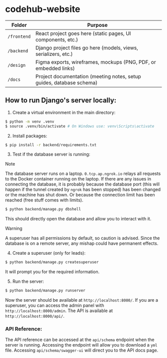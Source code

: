 # codehub-website

| Folder      | Purpose                                                              |
| ----------- | -------------------------------------------------------------------- |
| `/frontend` | React project goes here (static pages, UI components, etc.)          |
| `/backend`  | Django project files go here (models, views, serializers, etc.)      |
| `/design`   | Figma exports, wireframes, mockups (PNG, PDF, or embedded links)     |
| `/docs`     | Project documentation (meeting notes, setup guides, database schema) |

## How to run Django's server locally:

1. Create a virtual environment in the main directory:
```bash
$ python -m venv .venv
$ source .venv/bin/activate # On Windows use: venv\Scripts\activate
```

2. Install packages:
```bash
$ pip install -r backend/requirements.txt
```

3. Test if the database server is running:
> [!NOTE]
> The database server runs on a laptop. `0.tcp.ap.ngrok.io` relays all requests to the Docker container running on the laptop.
> If there are any issues in connecting the database, it is probably because the database port (this will happen if the tunnel created
>  by `ngrok` has been stopped) has been changed or the machine has shut down. Or because the connection limit has been reached
> (free stuff comes with limits).
```bash
$ python backend/manage.py dbshell
```
This should directly open the database and allow you to interact with it.

> [!WARNING]
> A superuser has all permissions by default, so caution is advised. Since the database is on a remote server,
> any mishap could have permanent effects.

4. Create a superuser (only for leads):
```bash
$ python backend/manage.py createsuperuser
```
It will prompt you for the required information.

5. Run the server:
```bash
$ python backend/manage.py runserver
```
Now the server should be available at `http://localhost:8000/`. If you are a superuser, you can access the admin panel with
`http://localhost:8000/admin`. The API is available at `http://localhost:8000/api/`.

### API Reference:
The API reference can be accessed at the `api/schema` endpoint when the server is running. Accessing the endpoint will allow you to download
a `yml` file. Accessing `api/schema/swagger-ui` will direct you to the API docs page. 
